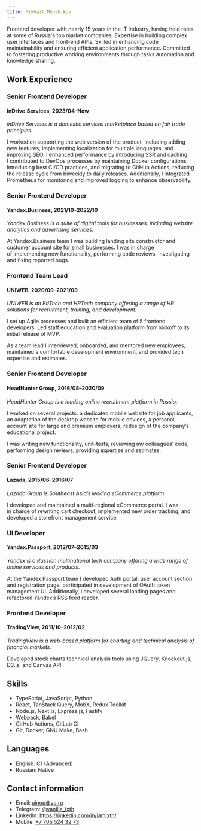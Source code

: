 ```yaml
---
title: Mikhail Menshikov
---
```


Frontend developer with nearly 15 years in the IT industry, having held roles at some of Russia's top market companies. Expertise in building complex user interfaces and front-end APIs. Skilled in enhancing code maintainability and ensuring efficient application performance. Committed to fostering productive working environments through tasks automation and knowledge sharing.


## Work Experience


### Senior Frontend Developer
#### inDrive.Services, 2023/04–Now

_inDrive.Services is a domestic services marketplace based on fair trade principles._

I worked on supporting the web version of the product, including adding new features, implementing localization for multiple languages, and improving SEO. I enhanced performance by introducing SSR and caching. I contributed to DevOps processes by maintaining Docker configurations, introducing best CI/CD practices, and migrating to GitHub Actions, reducing the release cycle from biweekly to daily releases. Additionally, I integrated Prometheus for monitoring and improved logging to enhance observability.

### Senior Frontend Developer
#### Yandex.Business, 2021/10–2022/10

_Yandex.Business is a suite of digital tools for businesses, including website analytics and advertising services._

At Yandex.Business team I was building landing site constructor and customer account site for small businesses. I was in charge of implementing new functionality, performing code reviews, investigating and fixing reported bugs.


### Frontend Team Lead
#### UNIWEB, 2020/09–2021/09

_UNIWEB is an EdTech and HRTech company offering a range of HR solutions for recruitment, training, and development._

I set up Agile processes and built an efficient team of 5 frontend developers. Led staff education and evaluation platform from kickoff to its initial release of MVP.

As a team lead I interviewed, onboarded, and mentored new employees, maintained a comfortable development environment, and provided tech expertise and estimates.


### Senior Frontend Developer
#### HeadHunter Group, 2016/08–2020/09

_HeadHunter Group is a leading online recruitment platform in Russia._

I worked on several projects: a dedicated mobile website for job applicants, an adaptation of the desktop website for mobile devices, a personal account site for large and premium employers, redesign of the company’s educational project.

I was writing new functionality, unit-tests, reviewing my colleagues’ code, performing design reviews, providing expertise and estimates.


### Senior Frontend Developer
#### Lazada, 2015/06–2016/07

_Lazada Group is Southeast Asia’s leading eCommerce platform._

I developed and maintained a multi-regional eCommerce portal. I was in charge of rewriting cart checkout, implemented new order tracking, and developed a storefront management service.


### UI Developer
#### Yandex.Passport, 2012/07–2015/03

_Yandex is a Russian multinational tech company offering a wide range of online services and products._

At the Yandex.Passport team I developed Auth portal: user account section and registration page, participated in development of OAuth token management UI. Additionally, I developed several landing pages and refactored Yandex’s RSS feed reader.


### Frontend Developer
#### TradingView, 2011/10–2012/02

_TradingView is a web-based platform for charting and technical analysis of financial markets._

Developed stock charts technical analysis tools using JQuery, Knockout.js, D3.js, and Canvas API.


## Skills

- TypeScript, JavaScript, Python
- React, TanStack Query, MobX, Redux Toolkit
- Node.js, Next.js, Express.js, Fastify
- Webpack, Babel
- GitHub Actions, GitLab CI
- Git, Docker, GNU Make, Bash


## Languages

- English: C1 (Advanced)
- Russian: Native


## Contact information

- Email: [ainop@ya.ru](mailto:ainop@ya.ru)
- Telegram: [@vanilla_ixth](https://t.me/vanilla_ixth)
- LinkedIn: [https&colon;//linkedin.com/in/iamixth/](https://www.linkedin.com/in/iamixth/)
- Mobile: [+7 705 524 32 73](tel:+77055243273)
